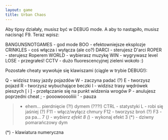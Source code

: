```yaml
---
layout: game
title: Urban Chaos
---
```


Aby tipsy działały, musisz być w DEBUG mode. A aby to nastąpiło, 
musisz 
nacisnąć F9. Teraz wpisz:

BANGUNSNOTGAMES 	- god mode
BOO 			- efektowniejsze eksplozje
CRINKLES 		- coś włącza i wyłącza (ale co?)
DARCI 			- sterujesz D'arci
ROPER 			- sterujesz Roperem
WORLD 			- wybierasz muzykę
WIN 			- wygrywasz level
LOSE 			- przegrałeś!
CCTV 			- dużo fluorescencyjnej zieleni wokoło 
:)

Pozostałe cheaty wywołuje się klawiszami (ciągle w trybie DEBUG!):

Q 	- widzisz trasy jazdy pojazdów
W 	- zaczyna padać (?)
E 	- tworzysz pojazd
R  	- tworzysz wybuchające beczki
I 	- widzisz trasy wędrówek pieszych
[ i ] 	- przełączanie się na punkt widzenia wrogów
P 	- anulujesz poprzedni cheat
; 	- pooowooooliiii
' 	- pauza
> 	- ehem... pierdnięcie (?!) dymem (???!)
CTRL 	- statystyki 
L 	- robi się jaśniej (?)
F11 	- włącz/wyłącz chmury 
F12 	- tworzysz broń (?)
F3 	- pa pa...
7 (*)	- wybierz efekt
8 (*) 	- wykonaj efekt
3 (*) 	- dziwny pomarańczowy dym

(*) - klawiatura numeryczna
